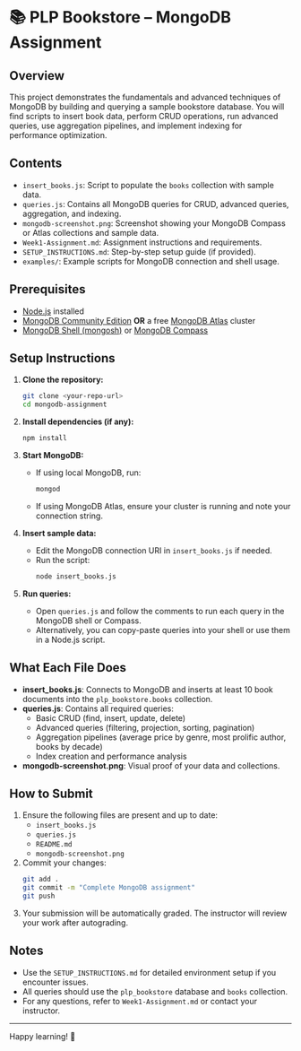 # 📚 PLP Bookstore – MongoDB Assignment

## Overview
This project demonstrates the fundamentals and advanced techniques of MongoDB by building and querying a sample bookstore database. You will find scripts to insert book data, perform CRUD operations, run advanced queries, use aggregation pipelines, and implement indexing for performance optimization.

## Contents
- `insert_books.js`: Script to populate the `books` collection with sample data.
- `queries.js`: Contains all MongoDB queries for CRUD, advanced queries, aggregation, and indexing.
- `mongodb-screenshot.png`: Screenshot showing your MongoDB Compass or Atlas collections and sample data.
- `Week1-Assignment.md`: Assignment instructions and requirements.
- `SETUP_INSTRUCTIONS.md`: Step-by-step setup guide (if provided).
- `examples/`: Example scripts for MongoDB connection and shell usage.

## Prerequisites
- [Node.js](https://nodejs.org/) installed
- [MongoDB Community Edition](https://www.mongodb.com/try/download/community) **OR** a free [MongoDB Atlas](https://www.mongodb.com/atlas/database) cluster
- [MongoDB Shell (mongosh)](https://www.mongodb.com/try/download/shell) or [MongoDB Compass](https://www.mongodb.com/try/download/compass)

## Setup Instructions
1. **Clone the repository:**
	```bash
	git clone <your-repo-url>
	cd mongodb-assignment
	```
2. **Install dependencies (if any):**
	```bash
	npm install
	```
3. **Start MongoDB:**
	- If using local MongoDB, run:
	  ```bash
	  mongod
	  ```
	- If using MongoDB Atlas, ensure your cluster is running and note your connection string.

4. **Insert sample data:**
	- Edit the MongoDB connection URI in `insert_books.js` if needed.
	- Run the script:
	  ```bash
	  node insert_books.js
	  ```

5. **Run queries:**
	- Open `queries.js` and follow the comments to run each query in the MongoDB shell or Compass.
	- Alternatively, you can copy-paste queries into your shell or use them in a Node.js script.

## What Each File Does
- **insert_books.js**: Connects to MongoDB and inserts at least 10 book documents into the `plp_bookstore.books` collection.
- **queries.js**: Contains all required queries:
  - Basic CRUD (find, insert, update, delete)
  - Advanced queries (filtering, projection, sorting, pagination)
  - Aggregation pipelines (average price by genre, most prolific author, books by decade)
  - Index creation and performance analysis
- **mongodb-screenshot.png**: Visual proof of your data and collections.

## How to Submit
1. Ensure the following files are present and up to date:
	- `insert_books.js`
	- `queries.js`
	- `README.md`
	- `mongodb-screenshot.png`
2. Commit your changes:
	```bash
	git add .
	git commit -m "Complete MongoDB assignment"
	git push
	```
3. Your submission will be automatically graded. The instructor will review your work after autograding.

## Notes
- Use the `SETUP_INSTRUCTIONS.md` for detailed environment setup if you encounter issues.
- All queries should use the `plp_bookstore` database and `books` collection.
- For any questions, refer to `Week1-Assignment.md` or contact your instructor.

---

Happy learning! 🚀